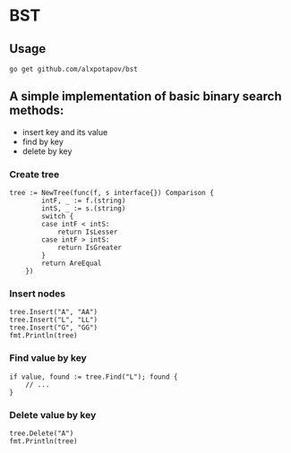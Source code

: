 # BST
## Usage
```
go get github.com/alxpotapov/bst
```
## A simple implementation of basic binary search methods:
 * insert key and its value
 * find by key
 * delete by key
### Create tree
```
tree := NewTree(func(f, s interface{}) Comparison {
		intF, _ := f.(string)
		intS, _ := s.(string)
		switch {
		case intF < intS:
			return IsLesser
		case intF > intS:
			return IsGreater
		}
		return AreEqual
	})

```
### Insert nodes
```
tree.Insert("A", "AA")
tree.Insert("L", "LL")
tree.Insert("G", "GG")
fmt.Println(tree)
```
### Find value by key
```
if value, found := tree.Find("L"); found {
	// ...
}
```
### Delete value by key
```
tree.Delete("A")
fmt.Println(tree)
```
